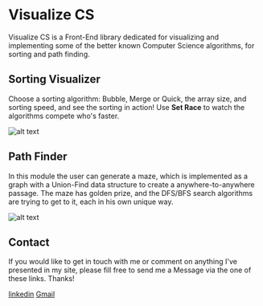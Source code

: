 # Visualize CS

Visualize CS is a Front-End library dedicated for visualizing and implementing some of the better known Computer Science algorithms, for sorting and path finding.

## Sorting Visualizer

Choose a sorting algorithm: Bubble, Merge or Quick, the array size, and sorting speed, and see the sorting in action! Use **Set Race** to watch the algorithms compete who's faster.

![alt text](https://github.com/[Guy-Davidson]/[VisualizeCS]/blob/[main]/images/SortingVisualizer.png?raw=true)

## Path Finder

In this module the user can generate a maze, which is implemented as a graph with a Union-Find data structure to create a anywhere-to-anywhere passage. The maze has golden prize, and the DFS/BFS search algorithms are trying to get to it, each in his own unique way.

![alt text](https://github.com/[Guy-Davidson]/[VisualizeCS]/blob/[main]/images/PathFinder.png?raw=true)

## Contact
If you would like to get in touch with me or comment on anything I've presented in my site, please fill free to send me a Message via the one of these links. Thanks!

[linkedin](https://www.linkedin.com/in/guy-davidson/)
[Gmail](guydav12@gmail.com)
